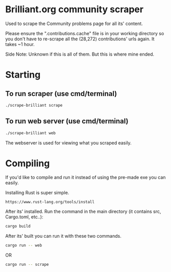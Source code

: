 # Brilliant.org community scraper
Used to scrape the Community problems page for all its' content.

Please ensure the ".contributions.cache" file is in your working directory so you don't have to re-scrape all the (28,272) contributions' urls again. It takes ~1 hour.

Side Note: Unknown if this is all of them. But this is where mine ended.

# Starting

## To run scraper (use cmd/terminal)
```bash
./scrape-brilliant scrape
```

## To run web server (use cmd/terminal)
```bash
./scrape-brilliant web
```

The webserver is used for viewing what you scraped easily.


# Compiling

If you'd like to compile and run it instead of using the pre-made exe you can easily.

Installing Rust is super simple.
```
https://www.rust-lang.org/tools/install
```

After its' installed. Run the command in the main directory (it contains src, Cargo.toml, etc..):
```bash
cargo build
```

After its' built you can run it with these two commands.
```bash
cargo run -- web
```
OR
```bash
cargo run -- scrape
```